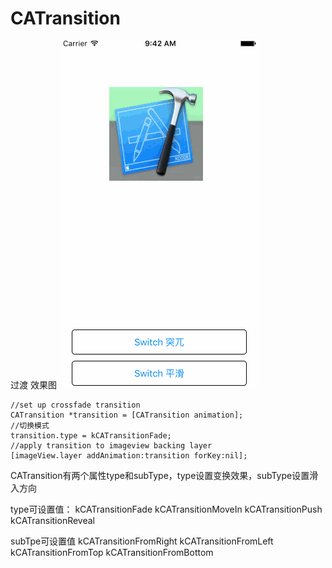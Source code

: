 # CATransition
过渡 效果图
![image](https://github.com/codeliu6572/CATransition/blob/master/CATransition过渡/xiaoguo.gif)

    //set up crossfade transition
    CATransition *transition = [CATransition animation];
    //切换模式
    transition.type = kCATransitionFade;
    //apply transition to imageview backing layer
    [imageView.layer addAnimation:transition forKey:nil];

CATransition有两个属性type和subType，type设置变换效果，subType设置滑入方向

type可设置值：
   kCATransitionFade
   kCATransitionMoveIn
   kCATransitionPush
   kCATransitionReveal
 
 
subTpe可设置值
    kCATransitionFromRight
    kCATransitionFromLeft
    kCATransitionFromTop
    kCATransitionFromBottom
